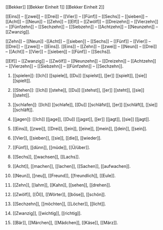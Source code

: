 [[Bekker]]
[[Bekker Einheit 1]]
[[Bekker Einheit 2]]

[[Eins]] – [[zwei]] – [[Drei]] – [[Vier]] – [[Fünf]] – [[Sechs]] – [[sieben]] – [[Acht]] – [[Neun]] – [[Zehn]] – [[Elf]] – [[Zwölf]] – [[Dreizehn]] – [[Vierzehn]] – [[Fünfzehn]] – [[Sechzehn]] – [[Siebzehn]] – [[Achtzehn]] – [[Neunzehn]] – [[Zwanzig]].

[[Zehn]] – [[Neun]] -[[Acht]] – [[sieben]] – [[Sechs]] – [[Fünf]] – [[Vier]] – [[Drei]] – [[zwei]] – [[Eins]]. [[Eins]] – [[Zehn]] – [[zwei]] – [[Neun]] – [[Drei]] – [[Acht]] – [[Vier]] – [[sieben]] – [[Fünf]] – [[Sechs]].

[[Elf]] – [[Zwanzig]] – [[Zwölf]] – [[Neunzehn]] – [[Dreizehn]] – [[Achtzehn]] – [[Vierzehn]] – [[Siebzehn]] – [[Fünfzehn]] – [[Sechzehn]].

1. [[spielen]]: [[Ich]] [[spiele]], [[Du]] [[spielst]], [[er]] [[spielt]], [[sie]] [[spielt]].
2. [[Stehen]]: [[Ich]] [[stehe]], [[Du]] [[stehst]], [[er]] [[steht]], [[sie]] [[steht]].
3. [[schlafen]]: [[Ich]] [[schlafe]], [[Du]] [[schläfst]], [[er]] [[schläft]], [[sie]] [[schläft]].
4. [[jagen]]: [[Ich]] [[jage]], [[Du]] [[jagst]], [[er]] [[jagt]], [[sie]] [[jagt]].

5. [[Eins]], [[zwei]], [[Drei]], [[ein]], [[eine]], [[mein]], [[dein]], [[sein]].
6. [[Vier]], [[sieben]], [[sie]], [[die]], [[wieder]].
7. [[Fünf]], [[dünn]], [[müde]], [[Ü/über]].
8. [[Sechs]], [[wachsen]], [[Lachs]].
9. [[Acht]], [[machen]], [[lachen]], [[Sachen]], [[aufwachen]].
10. [[Neun]], [[neu]], [[Freund]], [[freundlich]], [[Eule]].
11. [[Zehn]], [[lahm]], [[Kahn]], [[sehen]], [[drehen]].
12. [[Zwölf]], [[Öl]], [[Wörter]], [[böse]], [[schön]].
13. [[Sechzehn]], [[möchten]], [[Löcher]], [[licht]].
14. [[Zwanzig]], [[wichtig]], [[richtig]].
15. [[Bär]], [[Märchen]], [[Mädchen]], [[Käse]], [[März]].
